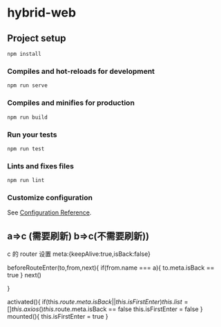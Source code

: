 # hybrid-web

## Project setup
```
npm install
```

### Compiles and hot-reloads for development
```
npm run serve
```

### Compiles and minifies for production
```
npm run build
```

### Run your tests
```
npm run test
```

### Lints and fixes files
```
npm run lint
```

### Customize configuration
See [Configuration Reference](https://cli.vuejs.org/config/).

## a=>c (需要刷新) b=>c(不需要刷新))

c 的 router 设置 meta:{keepAlive:true,isBack:false}

beforeRouteEnter(to,from,next){
    if(from.name === a){
        to.meta.isBack == true
    }
    next()
    
}

activated(){
    if(this.$route.meta.isBack || this.isFirstEnter) {
        this.list = []
        this.axios()
    }
    this.$route.meta.isBack == false
    this.isFirstEnter = false
}
mounted(){
    this.isFirstEnter = true
}
